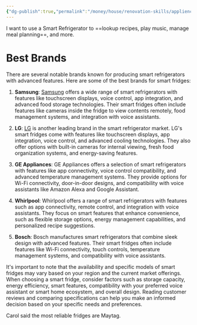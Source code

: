```yaml
---
{"dg-publish":true,"permalink":"/money/house/renovation-skills/appliences/smart-fridge/","tags":["oakmore"],"created":"Jul 06, 2023, 10:26 PM"}
---
```



I want to use a Smart Refrigerator to ==lookup recipes, play music, manage meal planning==, and more.

# Best Brands

There are several notable brands known for producing smart refrigerators with advanced features. Here are some of the best brands for smart fridges:

1. **Samsung**: [Samsung](https://www.bestbuy.com/site/samsung-26-5-cu-ft-large-capacity-3-door-french-door-refrigerator-with-family-hub-and-external-water-ice-dispenser-black-stainless-steel/6401619.p?skuId=6401619) offers a wide range of smart refrigerators with features like touchscreen displays, voice control, app integration, and advanced food storage technologies. Their smart fridges often include features like cameras inside the fridge to view contents remotely, food management systems, and integration with voice assistants.
    
2. **LG**: [LG](https://www.homedepot.com/b/Smart-Home-Smart-Appliances-Smart-Refrigerators/LG/N-5yc1vZch9hZ8qk?onDisplay=false) is another leading brand in the smart refrigerator market. LG's smart fridges come with features like touchscreen displays, app integration, voice control, and advanced cooling technologies. They also offer options with built-in cameras for internal viewing, fresh food organization systems, and energy-saving features.
    
3. **GE Appliances**: GE Appliances offers a selection of smart refrigerators with features like app connectivity, voice control compatibility, and advanced temperature management systems. They provide options for Wi-Fi connectivity, door-in-door designs, and compatibility with voice assistants like Amazon Alexa and Google Assistant.
    
4. **Whirlpool**: Whirlpool offers a range of smart refrigerators with features such as app connectivity, remote control, and integration with voice assistants. They focus on smart features that enhance convenience, such as flexible storage options, energy management capabilities, and personalized recipe suggestions.
    
5. **Bosch**: Bosch manufactures smart refrigerators that combine sleek design with advanced features. Their smart fridges often include features like Wi-Fi connectivity, touch controls, temperature management systems, and compatibility with voice assistants.
    

It's important to note that the availability and specific models of smart fridges may vary based on your region and the current market offerings. When choosing a smart fridge, consider factors such as storage capacity, energy efficiency, smart features, compatibility with your preferred voice assistant or smart home ecosystem, and overall design. Reading customer reviews and comparing specifications can help you make an informed decision based on your specific needs and preferences.

Carol said the most reliable fridges are Maytag.